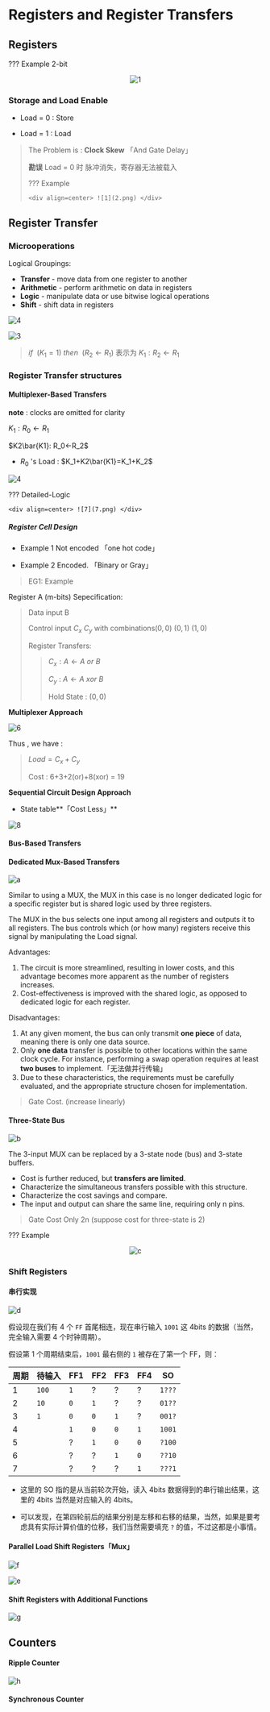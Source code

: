# Registers and Register Transfers

## Registers

??? Example 2-bit
    <div align=center> ![1](1.png) </div>   

### Storage and Load Enable

* Load = 0  : Store

* Load = 1  :  Load

> The Problem is : **Clock Skew**  「And Gate Delay」
>
> **勘误** Load = 0 时 脉冲消失，寄存器无法被载入
>
> ??? Example
>
>     <div align=center> ![1](2.png) </div>   

## Register Transfer

### Microoperations

Logical Groupings:

- **Transfer** - move data from one register to another
- **Arithmetic** - perform arithmetic on data in registers 
- **Logic** - manipulate data or use bitwise logical operations
- **Shift** - shift data in registers

![4](4.png)

![3](3.png)

> $if\ \ (K_1=1)\ then\ \ (R_2←R_1)$  表示为 $K_1 : R_2←R_1$

### Register Transfer structures

#### Multiplexer-Based Transfers

**note** : clocks are omitted for clarity

$K_1 : R_0←R_1$

$K2\bar{K1}: R_0←R_2$

* $R_0$ 's Load : $K_1+K2\bar{K1}=K_1+K_2$

![4](5.png)

??? Detailed-Logic

    <div align=center> ![7](7.png) </div>   

##### Register Cell Design

* Example 1 Not encoded 「one hot code」

* Example 2 Encoded.        「Binary or Gray」

> EG1: Example

Register A (m-bits) Sepecification:

> Data input B
>
> Control input $C_x \ C_y$ with combinations$(0,0)\ (0,1)\ (1,0)$
>
> Register Transfers:
>
> > $C_x : A \leftarrow A\ or\ B$
> >
> > $C_y$  : $A \leftarrow A\ xor\ B$
> >
> > Hold State : $(0,0)$

**Multiplexer Approach**

![6](6.png)

Thus , we have :

> $Load = C_x + C_y$
>
> Cost : 6+3+2(or)+8(xor) = 19

**Sequential Circuit Design Approach**

* State table**「Cost Less」**

![8](8.png)

#### Bus-Based Transfers

#### Dedicated Mux-Based Transfers

![a](a.png)

Similar to using a MUX, the MUX in this case is no longer dedicated logic for a specific register but is shared logic used by three registers. 

The MUX in the bus selects one input among all registers and outputs it to all registers. The bus controls which (or how many) registers receive this signal by manipulating the Load signal.

Advantages:

1. The circuit is more streamlined, resulting in lower costs, and this advantage becomes more apparent as the number of registers increases.
2. Cost-effectiveness is improved with the shared logic, as opposed to dedicated logic for each register.

Disadvantages:

1. At any given moment, the bus can only transmit **one piece** of data, meaning there is only one data source.
2. Only **one data** transfer is possible to other locations within the same clock cycle. For instance, performing a swap operation requires at least **two buses** to implement.「无法做并行传输」
3. Due to these characteristics, the requirements must be carefully evaluated, and the appropriate structure chosen for implementation.

> Gate Cost. (increase linearly)

#### Three-State Bus

![b](b.png)

The 3-input MUX can be replaced by a 3-state node (bus) and 3-state buffers.

* Cost is further reduced, but **transfers are limited**.
* Characterize the simultaneous transfers possible with this structure.
* Characterize the cost savings and compare.
* The input and output can share the same line, requiring only n pins.

> Gate Cost Only 2n (suppose cost for three-state is 2)

??? Example 
    <div align=center> ![c](c.png) </div>   

### Shift Registers

#### 串行实现

![d](d.png)

假设现在我们有 4 个 `FF` 首尾相连，现在串行输入 `1001` 这 4bits 的数据（当然，完全输入需要 4 个时钟周期）。

假设第 1 个周期结束后，`1001` 最右侧的 `1` 被存在了第一个 FF，则：

| 周期 | 待输入 | FF1  | FF2  | FF3  | FF4  | SO     |
| ---- | ------ | ---- | ---- | ---- | ---- | ------ |
| 1    | `100`  | `1`  | ?    | ?    | ?    | `1???` |
| 2    | `10`   | `0`  | `1`  | ?    | ?    | `01??` |
| 3    | `1`    | `0`  | `0`  | `1`  | ?    | `001?` |
| 4    |        | `1`  | `0`  | `0`  | `1`  | `1001` |
| 5    |        | ?    | `1`  | `0`  | `0`  | `?100` |
| 6    |        | ?    | ?    | `1`  | `0`  | `??10` |
| 7    |        | ?    | ?    | ?    | `1`  | `???1` |

* 这里的 SO 指的是从当前轮次开始，读入 4bits 数据得到的串行输出结果，这里的 4bits 当然是对应输入的 4bits。

* 可以发现，在第四轮前后的结果分别是左移和右移的结果，当然，如果是要考虑具有实际计算价值的位移，我们当然需要填充 `?` 的值，不过这都是小事情。

#### Parallel Load Shift Registers「Mux」

![f](f.png)

![e](e.png)

#### Shift Registers with Additional Functions

![g](g.png)

## Counters

#### **Ripple Counter**

![h](h.png)



#### Synchronous Counter

